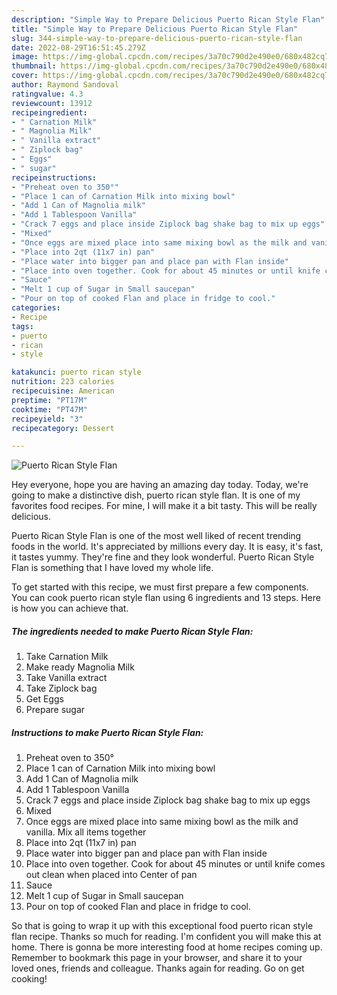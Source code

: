 ```yaml
---
description: "Simple Way to Prepare Delicious Puerto Rican Style Flan"
title: "Simple Way to Prepare Delicious Puerto Rican Style Flan"
slug: 344-simple-way-to-prepare-delicious-puerto-rican-style-flan
date: 2022-08-29T16:51:45.279Z
image: https://img-global.cpcdn.com/recipes/3a70c790d2e490e0/680x482cq70/puerto-rican-style-flan-recipe-main-photo.jpg
thumbnail: https://img-global.cpcdn.com/recipes/3a70c790d2e490e0/680x482cq70/puerto-rican-style-flan-recipe-main-photo.jpg
cover: https://img-global.cpcdn.com/recipes/3a70c790d2e490e0/680x482cq70/puerto-rican-style-flan-recipe-main-photo.jpg
author: Raymond Sandoval
ratingvalue: 4.3
reviewcount: 13912
recipeingredient:
- " Carnation Milk"
- " Magnolia Milk"
- " Vanilla extract"
- " Ziplock bag"
- " Eggs"
- " sugar"
recipeinstructions:
- "Preheat oven to 350°"
- "Place 1 can of Carnation Milk into mixing bowl"
- "Add 1 Can of Magnolia milk"
- "Add 1 Tablespoon Vanilla"
- "Crack 7 eggs and place inside Ziplock bag shake bag to mix up eggs"
- "Mixed"
- "Once eggs are mixed place into same mixing bowl as the milk and vanilla. Mix all items together"
- "Place into 2qt (11x7 in) pan"
- "Place water into bigger pan and place pan with Flan inside"
- "Place into oven together. Cook for about 45 minutes or until knife comes out clean when placed into Center of pan"
- "Sauce"
- "Melt 1 cup of Sugar in Small saucepan"
- "Pour on top of cooked Flan and place in fridge to cool."
categories:
- Recipe
tags:
- puerto
- rican
- style

katakunci: puerto rican style 
nutrition: 223 calories
recipecuisine: American
preptime: "PT17M"
cooktime: "PT47M"
recipeyield: "3"
recipecategory: Dessert

---
```



![Puerto Rican Style Flan](https://img-global.cpcdn.com/recipes/3a70c790d2e490e0/680x482cq70/puerto-rican-style-flan-recipe-main-photo.jpg)

Hey everyone, hope you are having an amazing day today. Today, we're going to make a distinctive dish, puerto rican style flan. It is one of my favorites food recipes. For mine, I will make it a bit tasty. This will be really delicious.



Puerto Rican Style Flan is one of the most well liked of recent trending foods in the world. It's appreciated by millions every day. It is easy, it's fast, it tastes yummy. They're fine and they look wonderful. Puerto Rican Style Flan is something that I have loved my whole life.


To get started with this recipe, we must first prepare a few components. You can cook puerto rican style flan using 6 ingredients and 13 steps. Here is how you can achieve that.

<!--inarticleads1-->

##### The ingredients needed to make Puerto Rican Style Flan:

1. Take  Carnation Milk
1. Make ready  Magnolia Milk
1. Take  Vanilla extract
1. Take  Ziplock bag
1. Get  Eggs
1. Prepare  sugar




<!--inarticleads2-->

##### Instructions to make Puerto Rican Style Flan:

1. Preheat oven to 350°
1. Place 1 can of Carnation Milk into mixing bowl
1. Add 1 Can of Magnolia milk
1. Add 1 Tablespoon Vanilla
1. Crack 7 eggs and place inside Ziplock bag shake bag to mix up eggs
1. Mixed
1. Once eggs are mixed place into same mixing bowl as the milk and vanilla. Mix all items together
1. Place into 2qt (11x7 in) pan
1. Place water into bigger pan and place pan with Flan inside
1. Place into oven together. Cook for about 45 minutes or until knife comes out clean when placed into Center of pan
1. Sauce
1. Melt 1 cup of Sugar in Small saucepan
1. Pour on top of cooked Flan and place in fridge to cool.




So that is going to wrap it up with this exceptional food puerto rican style flan recipe. Thanks so much for reading. I'm confident you will make this at home. There is gonna be more interesting food at home recipes coming up. Remember to bookmark this page in your browser, and share it to your loved ones, friends and colleague. Thanks again for reading. Go on get cooking!
